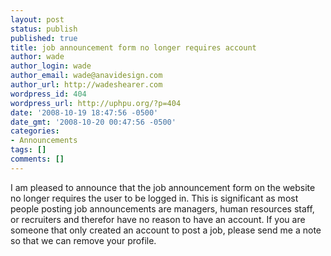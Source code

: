 ```yaml
---
layout: post
status: publish
published: true
title: job announcement form no longer requires account
author: wade
author_login: wade
author_email: wade@anavidesign.com
author_url: http://wadeshearer.com
wordpress_id: 404
wordpress_url: http://uphpu.org/?p=404
date: '2008-10-19 18:47:56 -0500'
date_gmt: '2008-10-20 00:47:56 -0500'
categories:
- Announcements
tags: []
comments: []
---
```

<p>I am pleased to announce that the job announcement form on the website no longer requires the user to be logged in. This is significant as most people posting job announcements are managers, human resources staff, or recruiters and therefor have no reason to have an account. If you are someone that only created an account to post a job, please send me a note so that we can remove your profile.</p>
